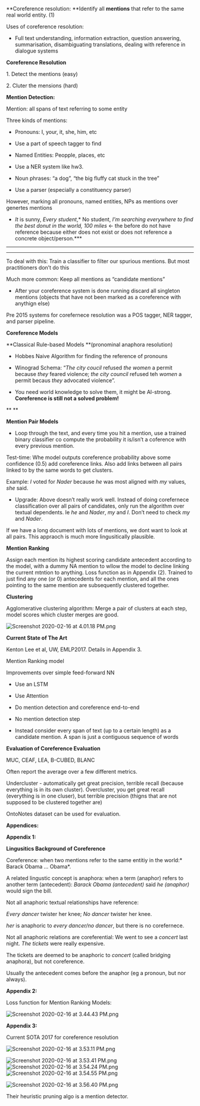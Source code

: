 **Coreference resolution: **Identify all **mentions** that refer to the same real world entity. (1)

Uses of coreference resolution:

 - Full text understanding, information extraction, question answering, summarisation, disambiguating translations, dealing with reference in dialogue systems

**Coreference Resolution**

1\. Detect the mentions (easy)

2\. Cluter the mensions (hard)

**Mention Detection:**

 Mention: all spans of text referring to some entity

Three kinds of mentions:

- Pronouns: I, your, it, she, him, etc

 - Use a part of speech tagger to find

- Named Entities: Peopple, places, etc

 - Use a NER system like hw3.

- Noun phrases: “a dog”, “the big fluffy cat stuck in the tree”

 - Use a parser (especially a constituency parser)

However, marking all pronouns, named entities, NPs as mentions over genertes mentions

 - *It* is sunny, *Every student*,* No student, *I’m searching everywhere to find *the best donut in the world, 100 miles** \<- the before do not have reference because either does not exist or does not reference a concrete object/person.***

***
***

To deal with this: Train a classifier to filter our spurious mentions. But most practitioners don’t do this

Much more common: Keep all mentions as “candidate mentions”

 - After your coreference system is done running discard all singleton mentions (objects that have not been marked as a coreference with anythign else)

Pre 2015 systems for corefernece resolution was a POS tagger, NER tagger, and parser pipeline.

**Coreference Models**

**Classical Rule-based Models **(pronominal anaphora resolution)

 - Hobbes Naive Algorithm for finding the reference of pronouns

 - Winograd Schema: “*The city coucil* refused *the women* a permit because *they* feared violence; *the city council* refused teh *women* a permit becaus *they* advocated violence”.

 - You need world knowledge to solve them, it might be AI-strong. **Coreference is still not a solved problem!**

**
**

**Mention Pair Models**

 - Loop through the text, and every time you hit a mention, use a trained binary classifier co compute the probability it is/isn’t a coference with every previous mention.

Test-time: Whe model outputs coreference probability above some confidence (0.5) add coreference links. Also add links between all pairs linked to by the same words to get clusters. 

Example: *I* voted for *Nader* because *he* was most aligned with *my* values, *she* said.

 - Upgrade: Above doesn’t really work well. Instead of doing corefernece classification over all pairs of candidates, only run the algorithm over textual dependents. Ie *he* and *Nader*, *my* and *I*. Don’t need to check *my* and *Nader*. 

If we have a long document with lots of mentions, we dont want to look at all pairs. This appraoch is much more lingusitically plausible.

**Mention Ranking**

Assign each mention its highest scoring candidate antecedent according to the model, with a dummy NA mention to wllow the model to decline linking the current mtntion to anything. Loss function as in Appendix (2). Trained to just find any one (or 0) antecedents for each mention, and all the ones pointing to the same mention are subsequently clustered together.

**Clustering**

Agglomerative clustering algorithm: Merge a pair of clusters at each step, model scores which cluster merges are good.

![Screenshot 2020-02-16 at 4.01.18 PM.png](/assets/blog_resources/B43A06B9AE8164BD5FEEBFEB3F17985F.png)

**Current State of The Art**

Kenton Lee et al, UW, EMLP2017\. Details in Appendix 3\. 

Mention Ranking model

Improvements over simple feed-forward NN

 - Use an LSTM

 - Use Attention

 - Do mention detection and coreference end-to-end

 - No mention detection step

 - Instead consider every span of text (up to a certain length) as a candidate mention. A span is just a contiguous sequence of words 

**Evaluation of Coreference Evaluation**

MUC, CEAF, LEA, B-CUBED, BLANC

Often report the average over a few different metrics.

Undercluster - automatically get great precision, terrible recall (because everything is in its own cluster). Overcluster, you get great recall (everything is in one cluser), but terrible precision (thigns that are not supposed to be clustered together are)

OntoNotes dataset can be used for evaluation.

**Appendices:**

**Appendix 1:**

**Lingusitics Background of Coreference**

Coreference: when two mentions refer to the same entitiy in the world:* Barack Obama … Obama*.

A related lingustic concept is anaphora: when a term (anaphor) refers to another term (antecedent): *Barack Obama (antecedent)* said *he (anaphor)* would sign the bill.

Not all anaphoric textual relationships have reference:

*Every dancer* twister her knee; *No dancer* twister her knee. 

*her* is anaphoric to *every dancer/no dancer*, but there is no corefernece.

Not all anaphoric relations are coreferential: We went to see a *concert* last night. *The tickets* were really expensive. 

The tickets are deemed to be anaphoric to *concert* (called bridging anaphora), but not coreference. 

Usually the antecedent comes before the anaphor (eg a pronoun, but nor always).

**Appendix 2:**

Loss function for Mention Ranking Models:

![Screenshot 2020-02-16 at 3.44.43 PM.png](/assets/blog_resources/94EF916CCC70103A5D018BF7EA773F25.png)

**Appendix 3:**

 Current SOTA 2017 for coreference resolution

![Screenshot 2020-02-16 at 3.53.11 PM.png](/assets/blog_resources/3976DFCFD3609A8F1C4C73516D3FD413.png)

![Screenshot 2020-02-16 at 3.53.41 PM.png](/assets/blog_resources/6DC313EE4C566E6F798CE86104E71989.png)![Screenshot 2020-02-16 at 3.54.24 PM.png](/assets/blog_resources/D49914130512A725ECCF1274D7CCA337.png)![Screenshot 2020-02-16 at 3.54.55 PM.png](/assets/blog_resources/986422EDAED52E2D161EB4504F18763F.png)

![Screenshot 2020-02-16 at 3.56.40 PM.png](/assets/blog_resources/E7086E96F90DD86C597DEE4AE8B7898B.png)

Their heuristic pruning algo is a mention detector.